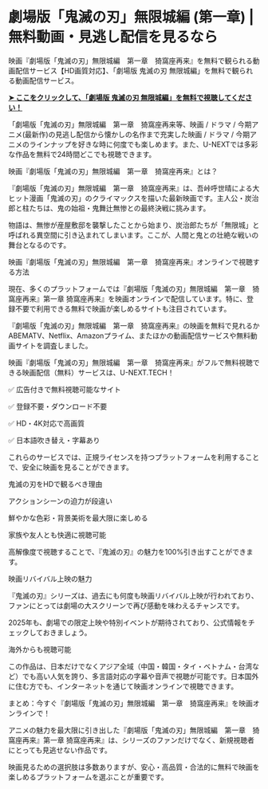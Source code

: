 # 劇場版「鬼滅の刃」無限城編 (第一章) | 無料動画・見逃し配信を見るなら
映画『劇場版「鬼滅の刃」無限城編　第一章　猗窩座再来』を無料で観られる動画配信サービス【HD画質対応】、「劇場版 鬼滅の刃 無限城編」を無料で観られる動画配信サービス。

**[➤ ここをクリックして、「劇場版 鬼滅の刃 無限城編」を無料で視聴してください！](https://t.co/2PvQ69nB3e)**

「劇場版「鬼滅の刃」無限城編　第一章　猗窩座再来等、映画 / ドラマ / 今期アニメ(最新作)の見逃し配信から懐かしの名作まで充実した映画 / ドラマ / 今期アニメのラインナップを好きな時に何度でも楽しめます。また、U-NEXTでは多彩な作品を無料で24時間どこでも視聴できます。

映画『劇場版「鬼滅の刃」無限城編　第一章　猗窩座再来』とは？

『劇場版「鬼滅の刃」無限城編　第一章　猗窩座再来』は、吾峠呼世晴による大ヒット漫画「鬼滅の刃」のクライマックスを描いた最新映画です。主人公・炭治郎と柱たちは、鬼の始祖・鬼舞辻無惨との最終決戦に挑みます。

物語は、無惨が産屋敷邸を襲撃したことから始まり、炭治郎たちが「無限城」と呼ばれる異空間に引き込まれてしまいます。ここが、人間と鬼との壮絶な戦いの舞台となるのです。

映画『劇場版「鬼滅の刃」無限城編　第一章　猗窩座再来』オンラインで視聴する方法

現在、多くのプラットフォームでは『劇場版「鬼滅の刃」無限城編　第一章　猗窩座再来』第一章 猗窩座再来』を映画オンラインで配信しています。特に、登録不要で利用できる無料で映画が楽しめるサイトも注目されています。

『劇場版「鬼滅の刃」無限城編　第一章　猗窩座再来』の映画を無料で見れるかABEMATV、Netflix、Amazonプライム、またほかの動画配信サービスや無料動画サイトを調査しました。

映画『劇場版「鬼滅の刃」無限城編　第一章　猗窩座再来』がフルで無料視聴できる映画配信（無料）サービスは、U-NEXT.TECH！

✅ 広告付きで無料視聴可能なサイト

✅ 登録不要・ダウンロード不要

✅ HD・4K対応で高画質

✅ 日本語吹き替え・字幕あり

これらのサービスでは、正規ライセンスを持つプラットフォームを利用することで、安全に映画を見ることができます。

鬼滅の刃をHDで観るべき理由

アクションシーンの迫力が段違い

鮮やかな色彩・背景美術を最大限に楽しめる

家族や友人とも快適に視聴可能

高解像度で視聴することで、『鬼滅の刃』の魅力を100%引き出すことができます。

映画リバイバル上映の魅力

『鬼滅の刃』シリーズは、過去にも何度も映画リバイバル上映が行われており、ファンにとっては劇場の大スクリーンで再び感動を味わえるチャンスです。

2025年も、劇場での限定上映や特別イベントが期待されており、公式情報をチェックしておきましょう。

海外からも視聴可能

この作品は、日本だけでなくアジア全域（中国・韓国・タイ・ベトナム・台湾など）でも高い人気を誇り、多言語対応の字幕や音声で視聴が可能です。日本国外に住む方でも、インターネットを通じて映画オンラインで視聴できます。

まとめ：今すぐ『劇場版「鬼滅の刃」無限城編　第一章　猗窩座再来』を映画オンラインで！

アニメの魅力を最大限に引き出した『劇場版「鬼滅の刃」無限城編　第一章　猗窩座再来』第一章 猗窩座再来』は、シリーズのファンだけでなく、新規視聴者にとっても見逃せない作品です。

映画見るための選択肢は多数ありますが、安心・高品質・合法的に無料で映画を楽しめるプラットフォームを選ぶことが重要です。
